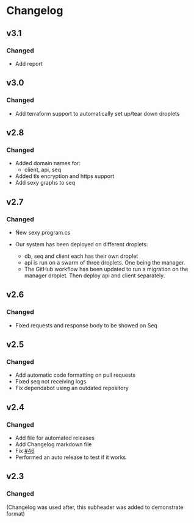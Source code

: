 # Changelog

## v3.1

### Changed

- Add report

## v3.0

### Changed

- Add terraform support to automatically set up/tear down droplets

## v2.8

### Changed

- Added domain names for:
  - client, api, seq
- Added tls encryption and https support
- Add sexy graphs to seq

## v2.7

### Changed

- New sexy program.cs

- Our system has been deployed on different droplets:
  - db, seq and client each has their own droplet
  - api is run on a swarm of three droplets. One being the manager.
  - The GitHub workflow has been updated to run a migration on the manager droplet. Then deploy api and client separately.

## v2.6

### Changed

- Fixed requests and response body to be showed on Seq

## v2.5

### Changed

- Add automatic code formatting on pull requests
- Fixed seq not receiving logs
- Fix dependabot using an outdated repository

## v2.4

### Changed

- Add file for automated releases
- Add Changelog markdown file
- Fix [#46](https://github.com/Grumlebob/The-Pentuple-MiniTwit/issues/46)
- Performed an auto release to test if it works

## v2.3

### Changed

(Changelog was used after, this subheader was added to demonstrate format)
